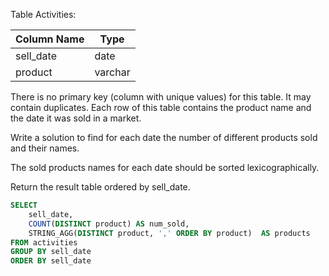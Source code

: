 Table Activities:

| Column Name | Type    |
|-------------|---------|
| sell_date   | date    |
| product     | varchar |

There is no primary key (column with unique values) for this table. It may contain duplicates.
Each row of this table contains the product name and the date it was sold in a market.
 

Write a solution to find for each date the number of different products sold and their names.

The sold products names for each date should be sorted lexicographically.

Return the result table ordered by sell_date.


```sql
SELECT 
    sell_date, 
    COUNT(DISTINCT product) AS num_sold, 
    STRING_AGG(DISTINCT product, ',' ORDER BY product)  AS products
FROM activities
GROUP BY sell_date
ORDER BY sell_date
```